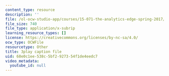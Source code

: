 ```yaml
---
content_type: resource
description: ''
file: /ol-ocw-studio-app/courses/15-071-the-analytics-edge-spring-2017/68e0c1ee538c5bf2927354f1de4eedc7_1r6cLE2BoTA.vtt
file_size: 740
file_type: application/x-subrip
learning_resource_types: []
license: https://creativecommons.org/licenses/by-nc-sa/4.0/
ocw_type: OCWFile
resourcetype: Other
title: 3play caption file
uid: 68e0c1ee-538c-5bf2-9273-54f1de4eedc7
video_metadata:
  youtube_id: null
---
```

